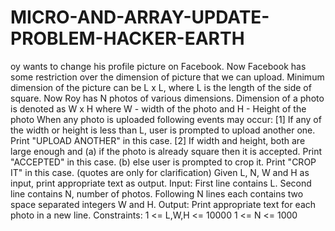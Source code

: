 # MICRO-AND-ARRAY-UPDATE-PROBLEM-HACKER-EARTH
oy wants to change his profile picture on Facebook. Now Facebook has some restriction over the dimension of picture that we can upload. Minimum dimension of the picture can be L x L, where L is the length of the side of square.  Now Roy has N photos of various dimensions. Dimension of a photo is denoted as W x H  where W - width of the photo and H - Height of the photo  When any photo is uploaded following events may occur:  [1] If any of the width or height is less than L, user is prompted to upload another one. Print "UPLOAD ANOTHER" in this case. [2] If width and height, both are large enough and  (a) if the photo is already square then it is accepted. Print "ACCEPTED" in this case. (b) else user is prompted to crop it. Print "CROP IT" in this case.  (quotes are only for clarification)  Given L, N, W and H as input, print appropriate text as output.  Input: First line contains L. Second line contains N, number of photos. Following N lines each contains two space separated integers W and H.  Output: Print appropriate text for each photo in a new line.  Constraints: 1 &lt;= L,W,H &lt;= 10000 1 &lt;= N &lt;= 1000

